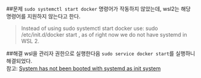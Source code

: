 ##문제
`sudo systemctl start docker` 명령어가 작동하지 않았는데, wsl2는 해당 명령어를 지원하지 않는다고 한다.
> Instead of using sudo systemctl start docker use: sudo /etc/init.d/docker start , as of right now we do not have systemd in WSL 2.

##해결
wsl을 관리자 권한으로 실행한다음 `sudo service docker start`를 실행하니 해결되었다.    
참고: [System has not been booted with systemd as init system](https://github.com/MicrosoftDocs/WSL/issues/457)
